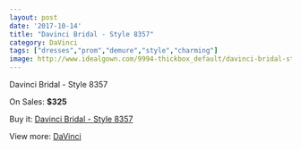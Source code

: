 ```yaml
---
layout: post
date: '2017-10-14'
title: "Davinci Bridal - Style 8357"
category: DaVinci
tags: ["dresses","prom","demure","style","charming"]
image: http://www.idealgown.com/9994-thickbox_default/davinci-bridal-style-8357.jpg
---
```

Davinci Bridal - Style 8357

On Sales: **$325**
<a href="https://www.idealgown.com/en/davinci/4124-davinci-bridal-style-8357.html"><amp-img layout="responsive" width="600" height="600" src="//www.idealgown.com/9994-thickbox_default/davinci-bridal-style-8357.jpg" alt="Davinci Bridal - Style 8357 0" /></a>
<a href="https://www.idealgown.com/en/davinci/4124-davinci-bridal-style-8357.html"><amp-img layout="responsive" width="600" height="600" src="//www.idealgown.com/9996-thickbox_default/davinci-bridal-style-8357.jpg" alt="Davinci Bridal - Style 8357 1" /></a>

Buy it: [Davinci Bridal - Style 8357](https://www.idealgown.com/en/davinci/4124-davinci-bridal-style-8357.html "Davinci Bridal - Style 8357")

View more: [DaVinci](https://www.idealgown.com/en/48-davinci "DaVinci")